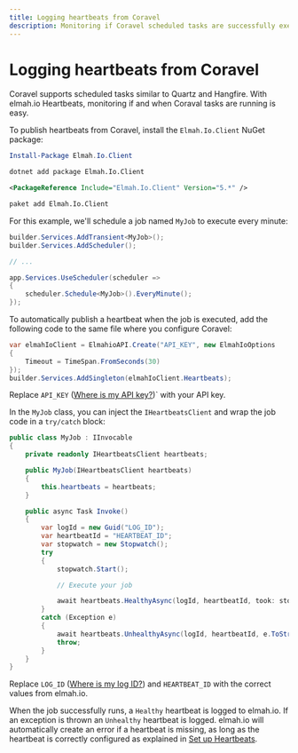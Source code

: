 ```yaml
---
title: Logging heartbeats from Coravel
description: Monitoring if Coravel scheduled tasks are successfully executed or even run can be a challenge. With elmah.io Heartbeats, we provide monitoring.
---
```


# Logging heartbeats from Coravel

Coravel supports scheduled tasks similar to Quartz and Hangfire. With elmah.io Heartbeats, monitoring if and when Coraval tasks are running is easy.

To publish heartbeats from Coravel, install the `Elmah.Io.Client` NuGet package:

```powershell fct_label="Package Manager"
Install-Package Elmah.Io.Client
```
```cmd fct_label=".NET CLI"
dotnet add package Elmah.Io.Client
```
```xml fct_label="PackageReference"
<PackageReference Include="Elmah.Io.Client" Version="5.*" />
```
```xml fct_label="Paket CLI"
paket add Elmah.Io.Client
```

For this example, we'll schedule a job named `MyJob` to execute every minute:

```csharp
builder.Services.AddTransient<MyJob>();
builder.Services.AddScheduler();

// ...

app.Services.UseScheduler(scheduler =>
{
    scheduler.Schedule<MyJob>().EveryMinute();
});
```

To automatically publish a heartbeat when the job is executed, add the following code to the same file where you configure Coravel:

```csharp
var elmahIoClient = ElmahioAPI.Create("API_KEY", new ElmahIoOptions
{
    Timeout = TimeSpan.FromSeconds(30)
});
builder.Services.AddSingleton(elmahIoClient.Heartbeats);
```

Replace `API_KEY` ([Where is my API key?](https://docs.elmah.io/where-is-my-api-key/))` with your API key.

In the `MyJob` class, you can inject the `IHeartbeatsClient` and wrap the job code in a `try/catch` block:

```csharp
public class MyJob : IInvocable
{
    private readonly IHeartbeatsClient heartbeats;

    public MyJob(IHeartbeatsClient heartbeats)
    {
        this.heartbeats = heartbeats;
    }

    public async Task Invoke()
    {
        var logId = new Guid("LOG_ID");
        var heartbeatId = "HEARTBEAT_ID";
        var stopwatch = new Stopwatch();
        try
        {
            stopwatch.Start();

            // Execute your job

            await heartbeats.HealthyAsync(logId, heartbeatId, took: stopwatch.ElapsedMilliseconds);
        }
        catch (Exception e)
        {
            await heartbeats.UnhealthyAsync(logId, heartbeatId, e.ToString(), took: stopwatch.ElapsedMilliseconds);
            throw;
        }
    }
}
```

Replace `LOG_ID` ([Where is my log ID?](https://docs.elmah.io/where-is-my-log-id/)) and `HEARTBEAT_ID` with the correct values from elmah.io.

When the job successfully runs, a `Healthy` heartbeat is logged to elmah.io. If an exception is thrown an `Unhealthy` heartbeat is logged. elmah.io will automatically create an error if a heartbeat is missing, as long as the heartbeat is correctly configured as explained in [Set up Heartbeats](https://docs.elmah.io/setup-heartbeats/).